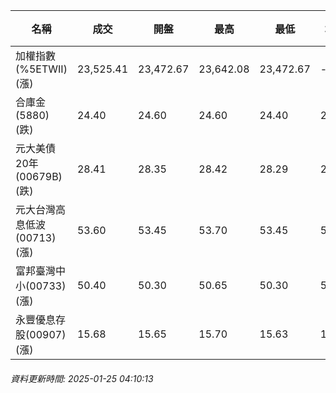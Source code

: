 | 名稱 | 成交 | 開盤 | 最高 | 最低 | 均價 | 成交金額(億) | 昨收 | 漲跌幅 | 漲跌 | 總量 | 昨量 | 振幅 |
| -------- | -------- | -------- | -------- |-------- | -------- | -------- |-------- |-------- |-------- | -------- | -------- |-------- |
|加權指數(%5ETWII) (漲)|23,525.41|23,472.67|23,642.08|23,472.67|-|3,474.34|23,300.01|0.97%|225.40|5,115,397|0|0.73%|
|合庫金(5880) (跌)|24.40|24.60|24.60|24.40|24.47|2.73|24.50|0.41%|0.10|11,156|4,779|0.82%|
|元大美債20年(00679B) (跌)|28.41|28.35|28.42|28.29|28.37|7.48|28.46|0.18%|0.05|26,379|36,203|0.46%|
|元大台灣高息低波(00713) (漲)|53.60|53.45|53.70|53.45|53.58|3.16|53.40|0.37%|0.20|5,899|5,422|0.47%|
|富邦臺灣中小(00733) (漲)|50.40|50.30|50.65|50.30|50.42|0.917|50.20|0.40%|0.20|1,818|979|0.70%|
|永豐優息存股(00907) (漲)|15.68|15.65|15.70|15.63|15.67|0.226|15.60|0.51%|0.08|1,443|3,283|0.45%|
###### 資料更新時間: 2025-01-25 04:10:13